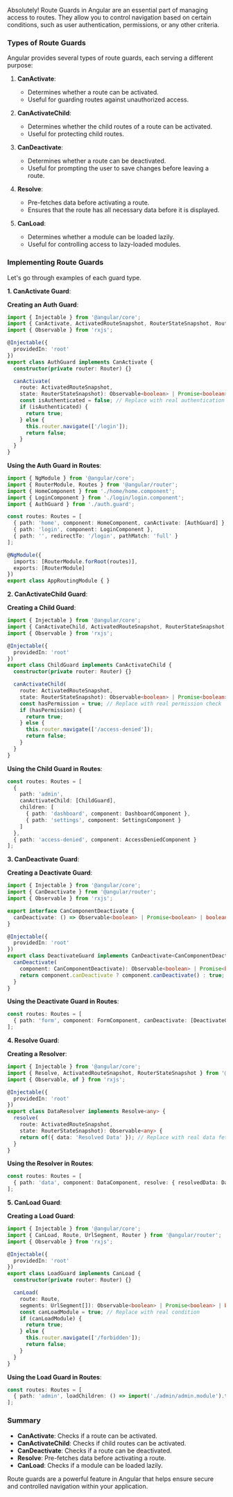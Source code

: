 Absolutely! Route Guards in Angular are an essential part of managing access to routes. They allow you to control navigation based on certain conditions, such as user authentication, permissions, or any other criteria.

### Types of Route Guards

Angular provides several types of route guards, each serving a different purpose:

1. **CanActivate**:
   - Determines whether a route can be activated.
   - Useful for guarding routes against unauthorized access.

2. **CanActivateChild**:
   - Determines whether the child routes of a route can be activated.
   - Useful for protecting child routes.

3. **CanDeactivate**:
   - Determines whether a route can be deactivated.
   - Useful for prompting the user to save changes before leaving a route.

4. **Resolve**:
   - Pre-fetches data before activating a route.
   - Ensures that the route has all necessary data before it is displayed.

5. **CanLoad**:
   - Determines whether a module can be loaded lazily.
   - Useful for controlling access to lazy-loaded modules.

### Implementing Route Guards

Let's go through examples of each guard type.

**1. CanActivate Guard**:

**Creating an Auth Guard**:
```typescript
import { Injectable } from '@angular/core';
import { CanActivate, ActivatedRouteSnapshot, RouterStateSnapshot, Router } from '@angular/router';
import { Observable } from 'rxjs';

@Injectable({
  providedIn: 'root'
})
export class AuthGuard implements CanActivate {
  constructor(private router: Router) {}

  canActivate(
    route: ActivatedRouteSnapshot,
    state: RouterStateSnapshot): Observable<boolean> | Promise<boolean> | boolean {
    const isAuthenticated = false; // Replace with real authentication check
    if (isAuthenticated) {
      return true;
    } else {
      this.router.navigate(['/login']);
      return false;
    }
  }
}
```

**Using the Auth Guard in Routes**:
```typescript
import { NgModule } from '@angular/core';
import { RouterModule, Routes } from '@angular/router';
import { HomeComponent } from './home/home.component';
import { LoginComponent } from './login/login.component';
import { AuthGuard } from './auth.guard';

const routes: Routes = [
  { path: 'home', component: HomeComponent, canActivate: [AuthGuard] },
  { path: 'login', component: LoginComponent },
  { path: '', redirectTo: '/login', pathMatch: 'full' }
];

@NgModule({
  imports: [RouterModule.forRoot(routes)],
  exports: [RouterModule]
})
export class AppRoutingModule { }
```

**2. CanActivateChild Guard**:

**Creating a Child Guard**:
```typescript
import { Injectable } from '@angular/core';
import { CanActivateChild, ActivatedRouteSnapshot, RouterStateSnapshot, Router } from '@angular/router';
import { Observable } from 'rxjs';

@Injectable({
  providedIn: 'root'
})
export class ChildGuard implements CanActivateChild {
  constructor(private router: Router) {}

  canActivateChild(
    route: ActivatedRouteSnapshot,
    state: RouterStateSnapshot): Observable<boolean> | Promise<boolean> | boolean {
    const hasPermission = true; // Replace with real permission check
    if (hasPermission) {
      return true;
    } else {
      this.router.navigate(['/access-denied']);
      return false;
    }
  }
}
```

**Using the Child Guard in Routes**:
```typescript
const routes: Routes = [
  {
    path: 'admin',
    canActivateChild: [ChildGuard],
    children: [
      { path: 'dashboard', component: DashboardComponent },
      { path: 'settings', component: SettingsComponent }
    ]
  },
  { path: 'access-denied', component: AccessDeniedComponent }
];
```

**3. CanDeactivate Guard**:

**Creating a Deactivate Guard**:
```typescript
import { Injectable } from '@angular/core';
import { CanDeactivate } from '@angular/router';
import { Observable } from 'rxjs';

export interface CanComponentDeactivate {
  canDeactivate: () => Observable<boolean> | Promise<boolean> | boolean;
}

@Injectable({
  providedIn: 'root'
})
export class DeactivateGuard implements CanDeactivate<CanComponentDeactivate> {
  canDeactivate(
    component: CanComponentDeactivate): Observable<boolean> | Promise<boolean> | boolean {
    return component.canDeactivate ? component.canDeactivate() : true;
  }
}
```

**Using the Deactivate Guard in Routes**:
```typescript
const routes: Routes = [
  { path: 'form', component: FormComponent, canDeactivate: [DeactivateGuard] }
];
```

**4. Resolve Guard**:

**Creating a Resolver**:
```typescript
import { Injectable } from '@angular/core';
import { Resolve, ActivatedRouteSnapshot, RouterStateSnapshot } from '@angular/router';
import { Observable, of } from 'rxjs';

@Injectable({
  providedIn: 'root'
})
export class DataResolver implements Resolve<any> {
  resolve(
    route: ActivatedRouteSnapshot,
    state: RouterStateSnapshot): Observable<any> {
    return of({ data: 'Resolved Data' }); // Replace with real data fetching logic
  }
}
```

**Using the Resolver in Routes**:
```typescript
const routes: Routes = [
  { path: 'data', component: DataComponent, resolve: { resolvedData: DataResolver } }
];
```

**5. CanLoad Guard**:

**Creating a Load Guard**:
```typescript
import { Injectable } from '@angular/core';
import { CanLoad, Route, UrlSegment, Router } from '@angular/router';
import { Observable } from 'rxjs';

@Injectable({
  providedIn: 'root'
})
export class LoadGuard implements CanLoad {
  constructor(private router: Router) {}

  canLoad(
    route: Route,
    segments: UrlSegment[]): Observable<boolean> | Promise<boolean> | boolean {
    const canLoadModule = true; // Replace with real condition
    if (canLoadModule) {
      return true;
    } else {
      this.router.navigate(['/forbidden']);
      return false;
    }
  }
}
```

**Using the Load Guard in Routes**:
```typescript
const routes: Routes = [
  { path: 'admin', loadChildren: () => import('./admin/admin.module').then(m => m.AdminModule), canLoad: [LoadGuard] }
];
```

### Summary

- **CanActivate**: Checks if a route can be activated.
- **CanActivateChild**: Checks if child routes can be activated.
- **CanDeactivate**: Checks if a route can be deactivated.
- **Resolve**: Pre-fetches data before activating a route.
- **CanLoad**: Checks if a module can be loaded lazily.

Route guards are a powerful feature in Angular that helps ensure secure and controlled navigation within your application.